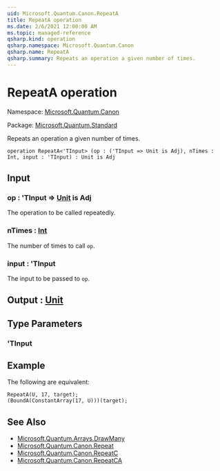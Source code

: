 ```yaml
---
uid: Microsoft.Quantum.Canon.RepeatA
title: RepeatA operation
ms.date: 2/6/2021 12:00:00 AM
ms.topic: managed-reference
qsharp.kind: operation
qsharp.namespace: Microsoft.Quantum.Canon
qsharp.name: RepeatA
qsharp.summary: Repeats an operation a given number of times.
---
```


# RepeatA operation

Namespace: [Microsoft.Quantum.Canon](xref:Microsoft.Quantum.Canon)

Package: [Microsoft.Quantum.Standard](https://nuget.org/packages/Microsoft.Quantum.Standard)


Repeats an operation a given number of times.

```qsharp
operation RepeatA<'TInput> (op : ('TInput => Unit is Adj), nTimes : Int, input : 'TInput) : Unit is Adj
```


## Input

### op : 'TInput => [Unit](xref:microsoft.quantum.lang-ref.unit)  is Adj

The operation to be called repeatedly.


### nTimes : [Int](xref:microsoft.quantum.lang-ref.int)

The number of times to call `op`.


### input : 'TInput

The input to be passed to `op`.



## Output : [Unit](xref:microsoft.quantum.lang-ref.unit)



## Type Parameters

### 'TInput



## Example

The following are equivalent:```qsharpRepeatA(U, 17, target);(BoundA(ConstantArray(17, U)))(target);```

## See Also

- [Microsoft.Quantum.Arrays.DrawMany](xref:Microsoft.Quantum.Arrays.DrawMany)
- [Microsoft.Quantum.Canon.Repeat](xref:Microsoft.Quantum.Canon.Repeat)
- [Microsoft.Quantum.Canon.RepeatC](xref:Microsoft.Quantum.Canon.RepeatC)
- [Microsoft.Quantum.Canon.RepeatCA](xref:Microsoft.Quantum.Canon.RepeatCA)